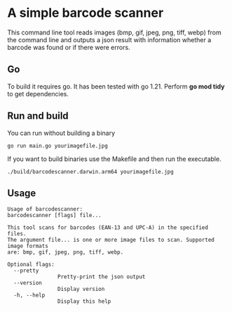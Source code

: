 # A simple barcode scanner 

This command line tool reads images (bmp, gif, jpeg, png, tiff, webp) from the command line and outputs a json result 
with information whether a barcode was found or if there were errors.

## Go

To build it requires go. It has been tested with go 1.21. Perform **go mod tidy** to get dependencies. 


## Run and build

You can run without building a binary
```
go run main.go yourimagefile.jpg
```

If you want to build binaries use the Makefile and then run the executable. 
```
./build/barcodescanner.darwin.arm64 yourimagefile.jpg
```


## Usage
```
Usage of barcodescanner:
barcodescanner [flags] file...

This tool scans for barcodes (EAN-13 and UPC-A) in the specified files.
The argument file... is one or more image files to scan. Supported image formats
are: bmp, gif, jpeg, png, tiff, webp.

Optional flags:
  --pretty
                Pretty-print the json output
  --version
                Display version
  -h, --help
                Display this help

```